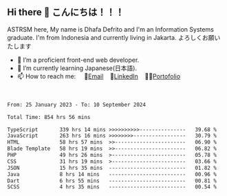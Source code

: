## Hi there 👋 こんにちは！！！
ASTRSM here, My name is Dhafa Defrito and I'm an Information Systems graduate. I'm from Indonesia and currently living in Jakarta. よろしくお願いたします

- 🔭 I’m a proficient front-end web developer.
- 🌱 I’m currently learning Japanese(日本語).
- 📫 How to reach me: &nbsp;&nbsp;&nbsp;&nbsp;📧[Email](ddefrito@gmail.com)&nbsp;&nbsp;&nbsp;&nbsp;💼[LinkedIn](https://www.linkedin.com/in/dhafa-defrita-rama-yudistira-9357a9229/)&nbsp;&nbsp;&nbsp;&nbsp;👨‍🎨[Portofolio](https://ddefrito.vercel.app/)
<br>
<!-- <p align="left">
<a href="https://github.com/ASTRSM">
  <img height="180em" src="https://github-readme-stats-eight-theta.vercel.app/api?username=ASTRSM&show_icons=true&theme=dracula&include_all_commits=true&count_private=true"/>
  <img height="180em" src="https://github-readme-stats-eight-theta.vercel.app/api/top-langs/?username=ASTRSM&layout=compact&langs_count=8&theme=dracula"/>
</a>
</p> -->

<!--START_SECTION:waka-->

```txt
From: 25 January 2023 - To: 10 September 2024

Total Time: 854 hrs 56 mins

TypeScript       339 hrs 14 mins >>>>>>>>>>---------------   39.68 %
JavaScript       263 hrs 16 mins >>>>>>>>-----------------   30.79 %
HTML             58 hrs 57 mins  >>-----------------------   06.90 %
Blade Template   58 hrs 19 mins  >>-----------------------   06.82 %
PHP              49 hrs 26 mins  >------------------------   05.78 %
CSS              31 hrs 19 mins  >------------------------   03.66 %
JSON             15 hrs 35 mins  -------------------------   01.82 %
Java             8 hrs 14 mins   -------------------------   00.96 %
Dart             6 hrs 55 mins   -------------------------   00.81 %
SCSS             4 hrs 35 mins   -------------------------   00.54 %
```

<!--END_SECTION:waka-->
